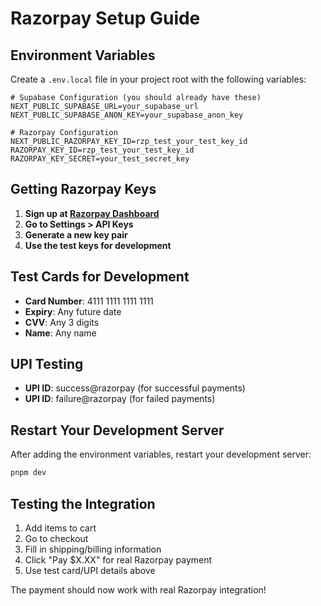 # Razorpay Setup Guide

## Environment Variables

Create a `.env.local` file in your project root with the following variables:

```env
# Supabase Configuration (you should already have these)
NEXT_PUBLIC_SUPABASE_URL=your_supabase_url
NEXT_PUBLIC_SUPABASE_ANON_KEY=your_supabase_anon_key

# Razorpay Configuration
NEXT_PUBLIC_RAZORPAY_KEY_ID=rzp_test_your_test_key_id
RAZORPAY_KEY_ID=rzp_test_your_test_key_id
RAZORPAY_KEY_SECRET=your_test_secret_key
```

## Getting Razorpay Keys

1. **Sign up at [Razorpay Dashboard](https://dashboard.razorpay.com/)**
2. **Go to Settings > API Keys**
3. **Generate a new key pair**
4. **Use the test keys for development**

## Test Cards for Development

- **Card Number**: 4111 1111 1111 1111
- **Expiry**: Any future date
- **CVV**: Any 3 digits
- **Name**: Any name

## UPI Testing

- **UPI ID**: success@razorpay (for successful payments)
- **UPI ID**: failure@razorpay (for failed payments)

## Restart Your Development Server

After adding the environment variables, restart your development server:

```bash
pnpm dev
```

## Testing the Integration

1. Add items to cart
2. Go to checkout
3. Fill in shipping/billing information
4. Click "Pay $X.XX" for real Razorpay payment
5. Use test card/UPI details above

The payment should now work with real Razorpay integration! 